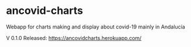 # ancovid-charts
Webapp for charts making and display about covid-19 mainly in Andalucía

V 0.1.0 Released: https://ancovidcharts.herokuapp.com/ 
